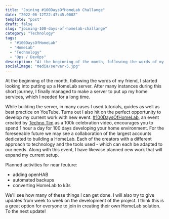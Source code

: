 ```yaml
---
title: "Joining #100DaysOfHomeLab Challange" 
date: "2022-06-12T22:47:45.000Z"
template: "post"
draft: false
slug: "joining-100-days-of-homelab-challange"
category: "Technology"
tags:
  - "#100DaysOfHomeLab"
  - "HomeLab"
  - "Technology"
  - "Ops / DevOps"
description: "At the beginning of the month, following the words of my friend, I started looking into putting up a HomeLab server. After many instances during this short journey, I finally managed to make a server to put up my home services, which I needed for a long time"
socialImage: "media/server-5.jpg"
---
```

At the beginning of the month, following the words of my friend, I started looking into putting up a HomeLab server. After many instances during this short journey, I finally managed to make a server to put up my home services, which I needed for a long time.

While building the server, in many cases I used tutorials, guides as well as best practice on YouTube. Turns out I also hit on the perfect opportunity to develop my current work with new event. [#100DaysOfHomeLab](https://100daysofhomelab.com/), an event created by [Techno Tim](https://www.youtube.com/watch?v=bwDVW_ifkBU) as a 100k celebration video, encourages you to spend 1 hour a day for 100 days developing your home environment. For the foreseeable future we may see a collaboration of the largest accounts dedicated to building a HomeLab. Each of the creators with a different approach to technology and the tools used - which can each be adapted to our needs. Along with this event, I have likewise planned new work that will expand my current setup.

Planned activities for near feuture:
- adding openHAB
- automated backups
- converting HomeLab to k3s

We'll see how many of these things I can get done. I will also try to give updates from week to week on the development of the project. I think this is a great option for everyone to join in creating their own HomeLab solution. To the next update!
